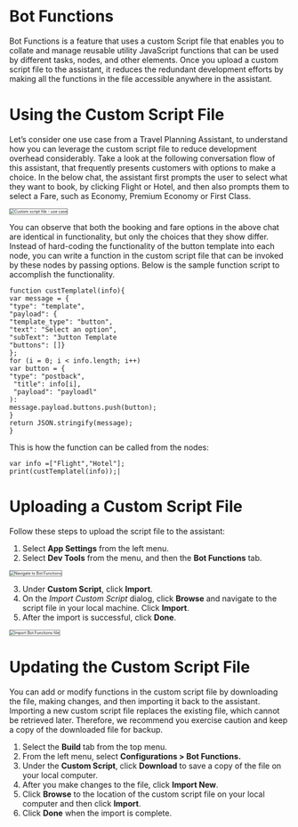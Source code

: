# Bot Functions

Bot Functions is a feature that uses a custom Script file that enables you to collate and manage reusable utility JavaScript functions that can be used by different tasks, nodes, and other elements. Once you upload a custom script file to the assistant, it reduces the redundant development efforts by making all the functions in the file accessible anywhere in the assistant.


# Using the Custom Script File

Let’s consider one use case from a Travel Planning Assistant, to understand how you can leverage the custom script file to reduce development overhead considerably. Take a look at the following conversation flow of this assistant, that frequently presents customers with options to make a choice. In the below chat, the assistant first prompts the user to select what they want to book, by clicking Flight or Hotel, and then also prompts them to select a Fare, such as Economy, Premium Economy or First Class. 

<img src="../images/bot-functions-img1.png" alt="Custom script file - use case" title="Custom script file - use case" style="border: 1px solid gray;zoom:50%;"/>

You can observe that both the booking and fare options in the above chat are identical in functionality, but only the choices that they show differ. Instead of hard-coding the functionality of the button template into each node, you can write a function in the custom script file that can be invoked by these nodes by passing options. Below is the sample function script to accomplish the functionality.

```
function custTemplatel(info){
var message = {
"type": "template",
"payload": {
"template_type": "button",
"text": "Select an option",
"subText": "3utton Template
"buttons": []}
};
for (i = 0; i < info.length; i++)
var button = {
"type": "postback",
 "title": info[i],
 "payload": "payloadl"
):
message.payload.buttons.push(button);
}
return JSON.stringify(message);
}
```


This is how the function can be called from the nodes:

```
var info =["Flight","Hotel"];
print(custTemplatel(info));|
```



# Uploading a Custom Script File

Follow these steps to upload the script file to the assistant:

1. Select **App Settings** from the left menu.
2. Select **Dev Tools** from the menu, and then the **Bot Functions** tab.  
<img src="../images/bot-functions-img2.png" alt="Navigate to Bot Functions" title="Navigate to Bot Functions" style="border: 1px solid gray;zoom:50%;"/>

3. Under **Custom Script**, click **Import**.
4. On the _Import Custom Script_ dialog, click **Browse** and navigate to the script file in your local machine. Click **Import**.
5. After the import is successful, click **Done**.  
<img src="../images/bot-functions-import-function-file.gif" alt="Import Bot Functions file" title="Import Bot Functions file" style="border: 1px solid gray;zoom:50%;"/>

# Updating the Custom Script File

You can add or modify functions in the custom script file by downloading the file, making changes, and then importing it back to the assistant. Importing a new custom script file replaces the existing file, which cannot be retrieved later. Therefore, we recommend you exercise caution and keep a copy of the downloaded file for backup.

1. Select the **Build** tab from the top menu.
2. From the left menu, select **Configurations > Bot Functions.**
3. Under the **Custom Script**, click **Download** to save a copy of the file on your local computer.
4. After you make changes to the file, click **Import New**.
5. Click **Browse** to the location of the custom script file on your local computer and then click **Import**.
6. Click **Done** when the import is complete.